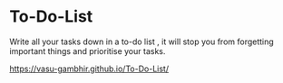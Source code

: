 # To-Do-List
Write all your tasks down in a to-do list , it will stop you from forgetting important things and prioritise your tasks.

https://vasu-gambhir.github.io/To-Do-List/

